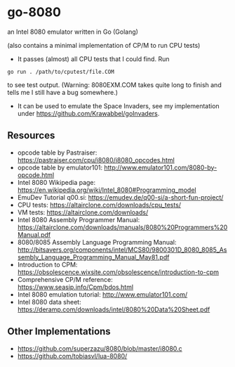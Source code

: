 # go-8080
an Intel 8080 emulator written in Go (Golang)

(also contains a minimal implementation of CP/M to run CPU tests)

* It passes (almost) all CPU tests that I could find. Run 
```
go run . /path/to/cputest/file.COM
```
to see test output. (Warning: 8080EXM.COM takes quite long to finish and tells me I still have a bug somewhere.)

* It can be used to emulate the Space Invaders, see my implementation under https://github.com/Krawabbel/goInvaders.

## Resources

* opcode table by Pastraiser: https://pastraiser.com/cpu/i8080/i8080_opcodes.html
* opcode table by emulator101: http://www.emulator101.com/8080-by-opcode.html
* Intel 8080 Wikipedia page: https://en.wikipedia.org/wiki/Intel_8080#Programming_model
* EmuDev Tutorial q00.si: https://emudev.de/q00-si/a-short-fun-project/
* CPU tests: https://altairclone.com/downloads/cpu_tests/
* VM tests: https://altairclone.com/downloads/
* Intel 8080 Assembly Programmer Manual: https://altairclone.com/downloads/manuals/8080%20Programmers%20Manual.pdf
* 8080/8085 Assembly Language Programming Manual: http://bitsavers.org/components/intel/MCS80/9800301D_8080_8085_Assembly_Language_Programming_Manual_May81.pdf
* Introduction to CPM: https://obsolescence.wixsite.com/obsolescence/introduction-to-cpm
* Comprehensive CP/M reference: https://www.seasip.info/Cpm/bdos.html
* Intel 8080 emulation tutorial: http://www.emulator101.com/
* Intel 8080 data sheet: https://deramp.com/downloads/intel/8080%20Data%20Sheet.pdf

## Other Implementations
* https://github.com/superzazu/8080/blob/master/i8080.c
* https://github.com/tobiasvl/lua-8080/


